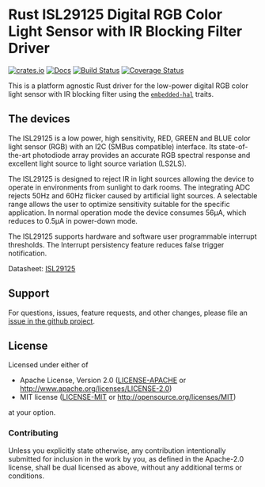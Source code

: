 # Rust ISL29125 Digital RGB Color Light Sensor with IR Blocking Filter Driver

[![crates.io](https://img.shields.io/crates/v/isl29125.svg)](https://crates.io/crates/isl29125)
[![Docs](https://docs.rs/isl29125/badge.svg)](https://docs.rs/isl29125)
[![Build Status](https://travis-ci.com/eldruin/isl29125-rs.svg?branch=master)](https://travis-ci.com/eldruin/isl29125-rs)
[![Coverage Status](https://coveralls.io/repos/github/eldruin/isl29125-rs/badge.svg?branch=master)](https://coveralls.io/github/eldruin/isl29125-rs?branch=master)

This is a platform agnostic Rust driver for the low-power digital RGB color
light sensor with IR blocking filter using the [`embedded-hal`] traits.

<!-- TODO
This driver allows you to:
-->
<!-- TODO
[Introductory blog post]()
-->

## The devices

The ISL29125 is a low power, high sensitivity, RED, GREEN and BLUE color
light sensor (RGB) with an I2C (SMBus compatible) interface. Its
state-of-the-art photodiode array provides an accurate RGB spectral
response and excellent light source to light source variation (LS2LS).

The ISL29125 is designed to reject IR in light sources allowing the device
to operate in environments from sunlight to dark rooms. The integrating
ADC rejects 50Hz and 60Hz flicker caused by artificial light sources.
A selectable range allows the user to optimize sensitivity suitable for
the specific application. In normal operation mode the device consumes
56μA, which reduces to 0.5μA in power-down mode.

The ISL29125 supports hardware and software user programmable interrupt
thresholds. The Interrupt persistency feature reduces false trigger
notification.

Datasheet: [ISL29125](https://www.renesas.com/eu/en/www/doc/datasheet/isl29125.pdf)

<!-- TODO
## Usage

To use this driver, import this crate and an `embedded_hal` implementation,
then instantiate the device.

Please find additional examples using hardware in this repository: [driver-examples]

[driver-examples]: https://github.com/eldruin/driver-examples

```rust
```
-->

## Support

For questions, issues, feature requests, and other changes, please file an
[issue in the github project](https://github.com/eldruin/isl29125-rs/issues).

## License

Licensed under either of

 * Apache License, Version 2.0 ([LICENSE-APACHE](LICENSE-APACHE) or
   http://www.apache.org/licenses/LICENSE-2.0)
 * MIT license ([LICENSE-MIT](LICENSE-MIT) or
   http://opensource.org/licenses/MIT)

at your option.

### Contributing

Unless you explicitly state otherwise, any contribution intentionally submitted
for inclusion in the work by you, as defined in the Apache-2.0 license, shall
be dual licensed as above, without any additional terms or conditions.

[`embedded-hal`]: https://github.com/rust-embedded/embedded-hal
